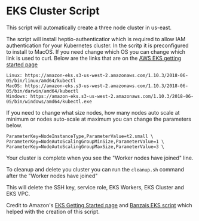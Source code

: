 EKS Cluster Script
===
This script will automatically create a three node cluster in us-east.

The script will install heptio-authenticatior which is required to allow IAM authentication for your Kubernetes cluster. 
In the scritp it is preconfigured to install to MacOS.
If you need change which OS you can change which link is used to curl. Below are the links that are on the [AWS EKS getting started page](https://docs.aws.amazon.com/eks/latest/userguide/getting-started.html)

```
Linux: https://amazon-eks.s3-us-west-2.amazonaws.com/1.10.3/2018-06-05/bin/linux/amd64/kubectl
MacOS: https://amazon-eks.s3-us-west-2.amazonaws.com/1.10.3/2018-06-05/bin/darwin/amd64/kubectl
Windows: https://amazon-eks.s3-us-west-2.amazonaws.com/1.10.3/2018-06-05/bin/windows/amd64/kubectl.exe
```
If you need to change what size nodes, how many nodes auto scale at minimum or nodes auto-scale at maximum you can change the parameters below.

```
ParameterKey=NodeInstanceType,ParameterValue=t2.small \
ParameterKey=NodeAutoScalingGroupMinSize,ParameterValue=1 \
ParameterKey=NodeAutoScalingGroupMaxSize,ParameterValue=3 \
```
Your cluster is complete when you see the "Worker nodes have joined" line.

To cleanup and delete you cluster you can run the `cleanup.sh` command after the "Worker nodes have joined"

This will delete the SSH key, service role, EKS Workers, EKS Cluster and EKS VPC.

Credit to Amazon's [EKS Getting Started page](https://docs.aws.amazon.com/eks/latest/userguide/getting-started.html) and [Banzais EKS script](https://github.com/banzaicloud/eks-getting-started) which helped with the creation of this script.
